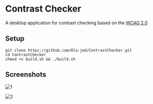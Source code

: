 # Contrast Checker

A desktop application for contrast checking based on the [WCAG 2.0](https://www.w3.org/TR/WCAG20)

## Setup
```shell
git clone https://github.com/Ola-jed/ContrastChecker.git
cd ContrastChecker
chmod +x build.sh && ./build.sh
```

## Screenshots

![1](https://user-images.githubusercontent.com/66482155/149838097-ce621989-4ebe-450c-b79c-4abf445b008a.png)


![2](https://user-images.githubusercontent.com/66482155/149838173-bcc1d60b-1a5b-4457-beb2-4c1c8f26d164.png)
